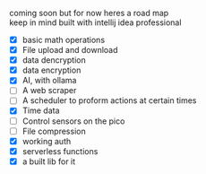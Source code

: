 coming soon but for now heres a road map   
keep in mind built with intellij idea professional



- [x] basic math operations  
- [x] File upload and download      
- [x] data dencryption   
- [x] data encryption   
- [x]  AI, with ollama  
- [ ]  A web scraper   
- [ ]  A scheduler to proform actions at certain times
- [x] Time data   
- [ ] Control sensors on the pico    
- [ ] File compression
- [x] working auth
- [x] serverless functions
- [x] a built lib for it      

